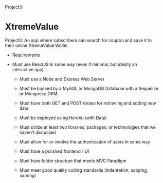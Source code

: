 Project3: 

# XtremeValue
Project3: An app where subscribers can search for coupon and save it to their online XtremeValue Wallet
 
 - Requirements
* Must use ReactJS in some way (even if minimal, but ideally an interactive app)

    * Must use a Node and Express Web Server

    * Must be backed by a MySQL or MongoDB Database with a Sequelize or Mongoose ORM  

    * Must have both GET and POST routes for retrieving and adding new data

    * Must be deployed using Heroku (with Data)

    * Must utilize at least two libraries, packages, or technologies that we haven’t discussed

    * Must allow for or involve the authentication of users in some way

    * Must have a polished frontend / UI 



    * Must have folder structure that meets MVC Paradigm

    * Must meet good quality coding standards (indentation, scoping, naming)
